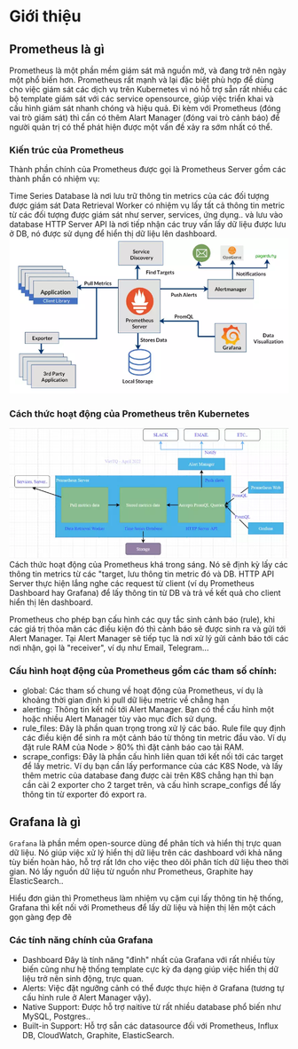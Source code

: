 # Giới thiệu  

## Prometheus là gì
Prometheus là một phần mềm giám sát mã nguồn mở, và đang trở nên ngày một phổ biến hơn. Prometheus rất mạnh và lại đặc biệt phù hợp để dùng cho việc giám sát các dịch vụ trên Kubernetes vì nó hỗ trợ sẵn rất nhiều các bộ template giám sát với các service opensource, giúp việc triển khai và cấu hình giám sát nhanh chóng và hiệu quả. Đi kèm với Prometheus (đóng vai trò giám sát) thì cần có thêm Alart Manager (đóng vai trò cảnh báo) để người quản trị có thể phát hiện được một vấn đề xảy ra sớm nhất có thể.
### Kiến trúc của Prometheus
Thành phần chính của Prometheus được gọi là Prometheus Server gồm các thành phần có nhiệm vụ:

Time Series Database là nơi lưu trữ thông tin metrics của các đối tượng được giám sát
Data Retrieval Worker có nhiệm vụ lấy tất cả thông tin metric từ các đối tượng được giám sát như server, services, ứng dụng.. và lưu vào database
HTTP Server API là nơi tiếp nhận các truy vấn lấy dữ liệu được lưu ở DB, nó được sử dụng để hiển thị dữ liệu lên dashboard.  
<img src="/images/prometheus.png">

### Cách thức hoạt động của Prometheus trên Kubernetes
<img src="/images/prometheus1.png">
Cách thức hoạt động của Prometheus khá trong sáng. Nó sẽ định kỳ lấy các thông tin metrics từ các "target, lưu thông tin metric đó và DB. HTTP API Server thực hiện lắng nghe các request từ client (ví dụ Prometheus Dashboard hay Grafana) để lấy thông tin từ DB và trả về kết quả cho client hiển thị lên dashboard.

Prometheus cho phép bạn cấu hình các quy tắc sinh cảnh báo (rule), khi các giá trị thỏa mãn các điều kiện đó thì cảnh báo sẽ được sinh ra và gửi tới Alert Manager. Tại Alert Manager sẽ tiếp tục là nơi xử lý gửi cảnh báo tới các nơi nhận, gọi là "receiver", ví dụ như Email, Telegram...  

### Cấu hình hoạt động của Prometheus gồm các tham số chính:

- global: Các tham số chung về hoạt động của Prometheus, ví dụ là khoảng thời gian định kì pull dữ liệu metric về chẳng hạn  
- alerting: Thông tin kết nối tới Alert Manager. Bạn có thể cấu hình một hoặc nhiều Alert Manager tùy vào mục đích sử dụng.  
- rule_files: Đây là phần quan trọng trong xử lý các báo. Rule file quy định các điều kiện để sinh ra một cảnh báo từ thông tin metric đầu vào. Ví dụ đặt rule RAM của Node > 80% thì đặt cảnh báo cao tải RAM.  
- scrape_configs: Đây là phần cấu hình liên quan tới kết nối tới các target để lấy metric. Ví dụ bạn cần lấy performance của các K8S Node, và lấy thêm metric của database đang được cài trên K8S chẳng hạn thì bạn cần cài 2 exporter cho 2 target trên, và cấu hình scrape_configs để lấy thông tin từ exporter đó export ra.


## Grafana là gì
`Grafana` là phần mềm open-source dùng để phân tích và hiển thị trực quan dữ liệu. Nó giúp việc xử lý hiển thị dữ liệu trên các dashboard với khả năng tùy biến hoàn hảo, hỗ trợ rất lớn cho việc theo dõi phân tích dữ liệu theo thời gian. Nó lấy nguồn dữ liệu từ nguồn như Prometheus, Graphite hay ElasticSearch..

Hiểu đơn giản thì Prometheus làm nhiệm vụ cặm cụi lấy thông tin hệ thống, Grafana thì kết nối với Prometheus để lấy dữ liệu và hiện thị lên một cách gọn gàng đẹp đẽ 
### Các tính năng chính của Grafana
- Dashboard Đây là tính năng "đỉnh" nhất của Grafana với rất nhiều tùy biến cũng như hệ thống template cực kỳ đa dạng giúp việc hiển thị dữ liệu trở nên sinh động, trực quan.  
- Alerts: Việc đặt ngưỡng cảnh có thể được thực hiện ở Grafana (tương tự cấu hình rule ở Alert Manager vậy).  
- Native Support: Được hỗ trợ naitive từ rất nhiều database phổ biến như MySQL, Postgres..  
- Built-in Support: Hỗ trợ sẵn các datasource đối với Prometheus, Influx DB, CloudWatch, Graphite, ElasticSearch.
